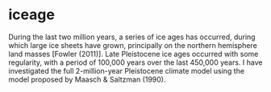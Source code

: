# iceage
During the last two million years, a series of ice ages has occurred, during which large ice sheets have grown, principally on the northern hemisphere land masses [Fowler (2011)]. Late Pleistocene ice ages occurred with some regularity, with a period of 100,000 years over the last 450,000 years. I have investigated the full 2-million-year Pleistocene climate model using the model proposed by Maasch & Saltzman (1990).
